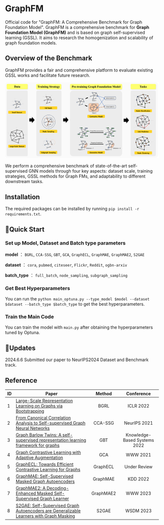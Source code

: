 # GraphFM
Official code for "GraphFM: A Comprehensive Benchmark for Graph Foundation Model". GraphFM is a comprehensive benchmark for **Graph Foundation Model (GraphFM)** and is based on graph self-supervised learning (GSSL). It aims to research the homogenization and scalability of graph foundation models. 

## Overview of the Benchmark
GraphFM provides a fair and comprehensive platform to evaluate existing GSSL works and facilitate future research.

![architecture](https://github.com/NYUSHCS/GraphFM/blob/main/img/architecture.png)

We perform a comprehensive benchmark of state-of-the-art self-supervised GNN models through four key aspects: dataset scale, training strategies, GSSL methods for Graph FMs, and adaptability to different downstream tasks.

## Installation
The required packages can be installed by running `pip install -r requirements.txt`.

## 🚀Quick Start

### Set up Model, Dataset and Batch type parameters

**model** ： 
`BGRL`, `CCA-SSG`, `GBT`, `GCA`, `GraphECL`, `GraphMAE`, `GraphMAE2`, `S2GAE`

**dataset** ： 
`cora`, `pubmed`, `citeseer`, `Flickr`, `Reddit`, `ogbn-arxiv`

**batch_type** ：
`full_batch`, `node_sampling`, `subgraph_sampling`

### Get Best Hyperparameters
You can run the `python main_optuna.py --type_model $model --dataset $dataset --batch_type $batch_type` to get the best hyperparameters.

### Train the Main Code
You can train the model with `main.py` after obtaining the hyperparameters tuned by Optuna.

## 📱️Updates
2024.6.6 Submitted our paper to NeurIPS2024 Dataset and Benchmark track.

## Reference

| **ID** | **Paper** | **Method** | **Conference** |
|--------|---------|:----------:|:--------------:|
| 1      | [Large-Scale Representation Learning on Graphs via Bootstrapping](https://arxiv.org/abs/2102.06514)      |    BGRL     |   ICLR 2022    |
| 2      | [From Canonical Correlation Analysis to Self-supervised Graph Neural Networks](https://arxiv.org/abs/2106.12484) |    CCA-SSG     |   NeurIPS 2021    |
| 3      | [Graph Barlow Twins: A self-supervised representation learning framework for graphs](https://arxiv.org/abs/2106.02466)  |   GBT   |    Knowledge-Based Systems 2022    |
| 4      | [Graph Contrastive Learning with Adaptive Augmentation](https://arxiv.org/abs/2010.14945)  |    GCA    |  WWW 2021  |
| 5      | [GraphECL: Towards Efficient Contrastive Learning for Graphs](https://github.com/GraphECL/GraphECL)  |    GraphECL    | Under Review |
| 6      | [GraphMAE: Self-Supervised Masked Graph Autoencoders](https://arxiv.org/abs/2205.10803)  |  GraphMAE   |   KDD 2022    |
| 7      | [GraphMAE2: A Decoding-Enhanced Masked Self-Supervised Graph Learner](https://arxiv.org/abs/2304.04779)  |   GraphMAE2    |   WWW 2023    |
| 8      | [S2GAE: Self-Supervised Graph Autoencoders are Generalizable Learners with Graph Masking](https://dl.acm.org/doi/abs/10.1145/3539597.3570404) |   S2GAE    |    WSDM 2023    |
